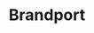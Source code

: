 ---
title: 'Brandport'
symbol_image: '/images/symbols/kr/47.svg'
weight: 47
card: true
card_color: 'bg-symbol-red'
---